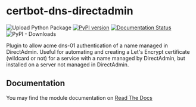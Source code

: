 # certbot-dns-directadmin
![Upload Python Package](https://github.com/cybercinch/certbot-dns-directadmin/workflows/Upload%20Python%20Package/badge.svg) [![PyPI version](https://badge.fury.io/py/certbot-dns-directadmin.svg)](https://badge.fury.io/py/certbot-dns-directadmin) [![Documentation Status](https://readthedocs.org/projects/certbot-dns-directadmin/badge/?version=latest)](https://certbot-dns-directadmin.readthedocs.io/en/latest/?badge=latest) ![PyPI - Downloads](https://img.shields.io/pypi/dw/certbot-dns-directadmin)


Plugin to allow acme dns-01 authentication of a name managed in DirectAdmin. Useful for automating and creating a Let's Encrypt certificate (wildcard or not) for a service with a name managed by DirectAdmin, but installed on a server not managed in DirectAdmin.

## Documentation

You may find the module documentation on [Read The Docs](https://certbot-dns-directadmin.readthedocs.io/en/latest/ "certbot-dns-directadmin's Documentation")

